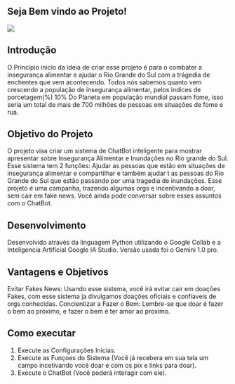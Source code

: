 ## Seja Bem vindo ao Projeto!
<img src="https://github.com/LucasMiranda7/projetoMesa_Compartilhada/assets/143975592/daa67379-73c8-4568-a6b3-70b609947211">

## Introdução
O Princípio inicio da ideia de criar esse projeto é para o combater a insegurança alimentar e ajudar o Rio Grande do Sul com a trágedia de enchentes que vem acontecendo. 
Todos nós sabemos quanto vem crescendo a população de insegurança alimentar, pelos indices de porcetagem(%) 
10% Do Planeta em população mundial passam fome, isso seria um total de  mais de 700 milhões de pessoas em situações de fome e rua.

## Objetivo do Projeto
O projeto visa criar um sistema de ChatBot inteligente para mostrar apresentar sobre Insegurança Alimentar e Inundações no Rio grande do Sul.  Esse sistema tem 2 funções: Ajudar as  pessoas que estão em situações de insegurança alimentar e compartilhar e também ajudar t as pessoas do Rio Grande do Sul que estão passando por uma tragedia de inundações. Esse projeto é uma campanha, trazendo algumas orgs e incentivando a doar, sem cair em fake news. Você ainda pode conversar sobre esses assuntos com o ChatBot.


## Desenvolvimento
Desenvolvido através da linguagem Python utilizando o Google Collab e a Inteligencia Artificial Google IA Studio.
Versão usada foi o Gemini 1.0 pro.

## Vantagens e Objetivos
Evitar Fakes News: Usando esse sistema, você irá evitar cair em doações Fakes, com esse sistema ja divulgamos doações oficiais e confiaveis de orgs conhecidas.
Concientizar a Fazer o Bem: Lembre-se que doar é fazer o bem ao proximo, e fazer o bem é ter amor ao proximo. 

## Como executar
1. Execute as Configurações Inicias.
2. Execute as Funçoes do Sistema (Você já recebera em sua tela um campo incetivando você doar e com os pix e links para doar).
3. Execute o ChatBot (Você poderá interagir com ele).
